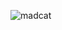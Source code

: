 ![madcat](https://user-images.githubusercontent.com/21170527/104811987-1fcfed80-583a-11eb-8844-8c64ede05140.gif)

